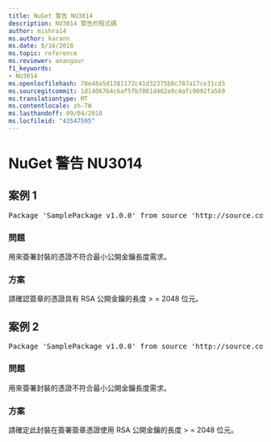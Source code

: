 ```yaml
---
title: NuGet 警告 NU3014
description: NU3014 警告的程式碼
author: mishra14
ms.author: karann
ms.date: 8/16/2018
ms.topic: reference
ms.reviewer: anangaur
f1_keywords:
- NU3014
ms.openlocfilehash: 78e48a5d1381172c41d32375b8c787a17ce31cd3
ms.sourcegitcommit: 1d1406764c6af5fb7801d462e0c4afc9092fa569
ms.translationtype: MT
ms.contentlocale: zh-TW
ms.lasthandoff: 09/04/2018
ms.locfileid: "43547595"
---
```

# <a name="nuget-warning-nu3014"></a>NuGet 警告 NU3014

## <a name="scenario-1"></a>案例 1

<pre>Package 'SamplePackage v1.0.0' from source 'http://source.com/index.json': The signing certificate does not meet a minimum public key length requirement.</pre>

### <a name="issue"></a>問題

用來簽署封裝的憑證不符合最小公開金鑰長度需求。


### <a name="solution"></a>方案

請確認簽章的憑證具有 RSA 公開金鑰的長度 > = 2048 位元。



## <a name="scenario-2"></a>案例 2

<pre>Package 'SamplePackage v1.0.0' from source 'http://source.com/index.json': The primary signature's certificate does not meet a minimum public key length requirement.</pre>

### <a name="issue"></a>問題

用來簽署封裝的憑證不符合最小公開金鑰長度需求。


### <a name="solution"></a>方案

請確定此封裝在簽署簽章憑證使用 RSA 公開金鑰的長度 > = 2048 位元。


